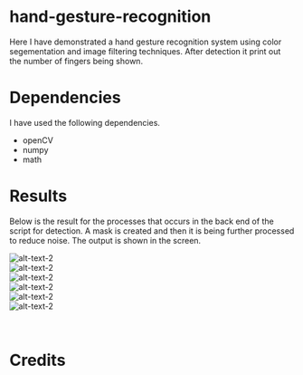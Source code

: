 # hand-gesture-recognition

Here I have demonstrated a hand gesture recognition system using color segementation and image filtering techniques. After detection it print out the number of fingers being shown.

# Dependencies 

I have used the following dependencies.

   * openCV
   * numpy
   * math

   
# Results

Below is the result for the processes that occurs in the back end of the script for detection. A mask is created and then it is being further processed to reduce noise. The output is shown in the screen. <br />


![alt-text-2](https://github.com/hasibzunair/hand-gesture-recognition/blob/master/0.PNG)<br />
![alt-text-2](https://github.com/hasibzunair/hand-gesture-recognition/blob/master/1.PNG)<br />
![alt-text-2](https://github.com/hasibzunair/hand-gesture-recognition/blob/master/2.PNG)<br />
![alt-text-2](https://github.com/hasibzunair/hand-gesture-recognition/blob/master/3.PNG)<br />
![alt-text-2](https://github.com/hasibzunair/hand-gesture-recognition/blob/master/4.PNG)<br />
![alt-text-2](https://github.com/hasibzunair/hand-gesture-recognition/blob/master/5.PNG)

<br />

# Credits 

